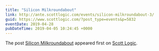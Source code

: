 ```yaml
---
title: "Silicon Milkroundabout"
link: http://ante.scottlogic.com/events/silicon-milkroundabout-3/
guid: https://www.scottlogic.com/?post_type=events&p=5832
eventDate: 2019-04-28
pubDateTime: 2019-04-05 10:24:45 +0000
---
```


<p>The post <a rel="nofollow" href="http://ante.scottlogic.com/events/silicon-milkroundabout-3/">Silicon Milkroundabout</a> appeared first on <a rel="nofollow" href="http://ante.scottlogic.com">Scott Logic</a>.</p>